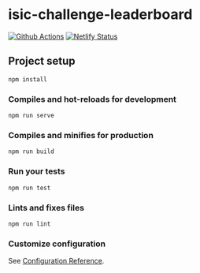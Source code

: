 # isic-challenge-leaderboard

[![Github Actions](https://github.com/sgratzl/isic-challenge-leaderboard/workflows/nodejs/badge.svg)](https://github.com/sgratzl/isic-challenge-leaderboard/workflows/nodejs)
[![Netlify Status](https://api.netlify.com/api/v1/badges/373a13b1-1480-4b3f-91e3-f2bc4f2f38c4/deploy-status)](https://app.netlify.com/sites/isic-challenge-leaderboard/deploys)

## Project setup
```
npm install
```

### Compiles and hot-reloads for development
```
npm run serve
```

### Compiles and minifies for production
```
npm run build
```

### Run your tests
```
npm run test
```

### Lints and fixes files
```
npm run lint
```

### Customize configuration
See [Configuration Reference](https://cli.vuejs.org/config/).
